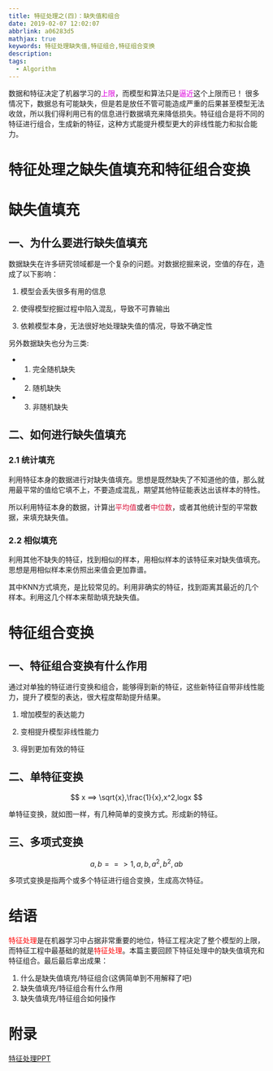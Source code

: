 ```yaml
---
title: 特征处理之(四)：缺失值和组合
date: 2019-02-07 12:02:07
abbrlink: a06283d5
mathjax: true
keywords: 特征处理缺失值,特征组合,特征组合变换
description:
tags:
  - Algorithm
---
```


数据和特征决定了机器学习的<font color="#dd00dd">上限</font>，而模型和算法只是<font color="#dd00dd">逼近</font>这个上限而已！
很多情况下，数据总有可能缺失，但是若是放任不管可能造成严重的后果甚至模型无法收敛，所以我们得利用已有的信息进行数据填充来降低损失。特征组合是将不同的特征进行组合，生成新的特征，这种方式能提升模型更大的非线性能力和拟合能力。

<!-- more -->



# 特征处理之缺失值填充和特征组合变换

# 缺失值填充

## 一、为什么要进行缺失值填充

数据缺失在许多研究领域都是一个复杂的问题。对数据挖掘来说，空值的存在，造成了以下影响：

1. 模型会丢失很多有用的信息

2. 使得模型挖掘过程中陷入混乱，导致不可靠输出

3. 依赖模型本身，无法很好地处理缺失值的情况，导致不确定性

另外数据缺失也分为三类:

- 1) 完全随机缺失

- 2) 随机缺失

- 3) 非随机缺失



## 二、如何进行缺失值填充

### 2.1 统计填充

利用特征本身的数据进行对缺失值填充。思想是既然缺失了不知道他的值，那么就用最平常的值给它填不上，不要造成混乱，期望其他特征能表达出该样本的特性。

所以利用特征本身的数据，计算出<font color="crimson">平均值</font>或者<font color="crimson">中位数</font>，或者其他统计型的平常数据，来填充缺失值。


### 2.2 相似填充

利用其他不缺失的特征，找到相似的样本，用相似样本的该特征来对缺失值填充。思想是用相似样本来仿照出来值会更加靠谱。

其中KNN方式填充，是比较常见的。利用非确实的特征，找到距离其最近的几个样本。利用这几个样本来帮助填充缺失值。


# 特征组合变换

## 一、特征组合变换有什么作用

通过对单独的特征进行变换和组合，能够得到新的特征，这些新特征自带非线性能力，提升了模型的表达，很大程度帮助提升结果。

1. 增加模型的表达能力

2. 变相提升模型非线性能力

3. 得到更加有效的特征


## 二、单特征变换

$$
x ==> \sqrt{x},\frac{1}{x},x^2,logx
$$

单特征变换，就如图一样，有几种简单的变换方式。形成新的特征。



## 三、多项式变换

$$
a,b ==> 1,a,b,a^2,b^2,ab
$$

多项式变换是指两个或多个特征进行组合变换，生成高次特征。



# 结语

<font color="red">特征处理</font>是在机器学习中占据非常重要的地位，特征工程决定了整个模型的上限，而特征工程中最基础的就是<font color="red">特征处理</font>。本篇主要回顾下特征处理中的缺失值填充和特征组合。最后最后拿出成果：

1. 什么是缺失值填充/特征组合(这俩简单到不用解释了吧)
2. 缺失值填充/特征组合有什么作用
3. 缺失值填充/特征组合如何操作



# 附录

[特征处理PPT](./45aaf959/特征处理PPT.pptx)

